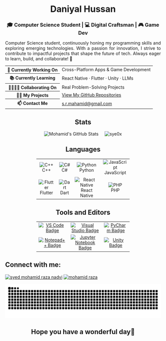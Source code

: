 <h1 align="center">Daniyal Hussan</h1> 
<h3 align="center" style="margin-bottom: 5px;">
  <b>🎓 Computer Science Student | 💻 Digital Craftsman | 🎮 Game Dev</b>
</h3>

<p align="justify">
Computer Science student, continuously honing my programming skills and exploring emerging technologies. 
With a passion for innovation, I strive to contribute to impactful projects that shape the future of tech. 
Always eager to learn, build, and collaborate! 🚀
</p>

<table align="center">
    <tr>
      <th>🔭 Currently Working On</th>
      <td>Cross-Platform Apps & Game Development</td>
    </tr>
    <tr>
      <th>📚 Currently Learning</th>
      <td>React Native · Flutter · Unity · LLMs</td>
    </tr>
    <tr>
      <th>🫱🏽‍🫲🏾 Collaborating On</th>
      <td>Real Problem-Solving Projects</td>
    </tr>
    <tr>
      <th>👨‍💻 My Projects</th>
      <td><a href="https://github.com/Sye0x?tab=repositories" target="_blank">View My GitHub Repositories</a></td>
    </tr>
    <tr>
      <th>📫 Contact Me</th>
      <td><a href="mailto:s.r.mahamid@gmail.com">s.r.mahamid@gmail.com</a></td>
    </tr>
  </table>

<!-- GitHub stats from https://github.com/anuraghazra/github-readme-stats -->
<h2 align="center">Stats</h2>
<div align="center" style="display: flex; justify-content: center; gap: 20px; flex-wrap: wrap;">
  <img src="https://github-readme-stats.vercel.app/api?username=Sye0x&show_icons=true&theme=transparent" alt="Mohamid's GitHub Stats" />
  <img src="https://github-readme-streak-stats.herokuapp.com/?user=sye0x&theme=transparent" alt="sye0x" />
</div>

<h2 align="center">Languages</h2>
<table align="center" style="width: 60%; border-collapse: collapse; border: none; margin: auto;">
  <tr>
    <td align="center" style="border: none;">
      <img src="https://cdn.jsdelivr.net/gh/devicons/devicon/icons/cplusplus/cplusplus-line.svg" width="40px" alt="C++" />
      <br />C++
    </td>
    <td align="center" style="border: none;">
      <img src="https://cdn.jsdelivr.net/gh/devicons/devicon/icons/csharp/csharp-original.svg" width="40px" alt="C#" />
      <br />C#
    </td>
    <td align="center" style="border: none;">
      <img src="https://cdn.jsdelivr.net/gh/devicons/devicon/icons/python/python-plain.svg" width="40px" alt="Python" />
      <br />Python
    </td>
    <td align="center" style="border: none;">
      <img src="https://cdn.jsdelivr.net/gh/devicons/devicon/icons/javascript/javascript-plain.svg" width="40px" alt="JavaScript" />
      <br />JavaScript
    </td>
  </tr>
  <tr>
    <td align="center" style="border: none;">
      <img src="https://cdn.jsdelivr.net/gh/devicons/devicon/icons/flutter/flutter-original.svg" width="40px" alt="Flutter" />
      <br />Flutter
    </td>
    <td align="center" style="border: none;">
      <img src="https://cdn.jsdelivr.net/gh/devicons/devicon/icons/dart/dart-original.svg" width="40px" alt="Dart" />
      <br />Dart
    </td>
    <td align="center" style="border: none;">
      <img src="https://cdn.jsdelivr.net/gh/devicons/devicon/icons/react/react-original.svg" width="40px" alt="React Native" />
      <br />React Native
    </td>
    <td align="center" style="border: none;">
      <img src="https://cdn.jsdelivr.net/gh/devicons/devicon/icons/php/php-original.svg" width="40px" alt="PHP" />
      <br />PHP
    </td>
  </tr>
</table>

<h2 align="center">Tools and Editors</h2>

<table align="center" style="width: 60%; border-collapse: collapse; border: none; margin: auto;">
  <tr>
    <td align="center" style="border: none;">
      <a href="https://code.visualstudio.com/">
        <img src="https://img.shields.io/badge/Visual_Studio_Code-0078D4?style=for-the-badge&logo=visual%20studio%20code&logoColor=white" alt="VS Code Badge"/>
      </a>
    </td>
    <td align="center" style="border: none;">
      <a href="https://visualstudio.microsoft.com/">
        <img src="https://img.shields.io/badge/Visual_Studio-5C2D91?style=for-the-badge&logo=visual%20studio&logoColor=white" alt="Visual Studio Badge"/>
      </a>
    </td>
    <td align="center" style="border: none;">
      <a href="https://www.jetbrains.com/pycharm/">
        <img src="https://img.shields.io/badge/PyCharm-000000?style=for-the-badge&logo=pycharm&logoColor=white" alt="PyCharm Badge"/>
      </a>
    </td>
  </tr>
  <tr>
    <td align="center" style="border: none;">
      <a href="https://notepad-plus-plus.org/">
        <img src="https://img.shields.io/badge/Notepad++-90E59A.svg?style=for-the-badge&logo=notepad%2B%2B&logoColor=black" alt="Notepad++ Badge"/>
      </a>
    </td>
    <td align="center" style="border: none;">
      <a href="https://jupyter.org/">
        <img src="https://img.shields.io/badge/Jupyter_Notebook-F37626?style=for-the-badge&logo=jupyter&logoColor=white" alt="Jupyter Notebook Badge"/>
      </a>
    </td>
    <td align="center" style="border: none;">
      <a href="https://unity.com/">
        <img src="https://img.shields.io/badge/Unity-100000?style=for-the-badge&logo=unity&logoColor=white" alt="Unity Badge"/>
      </a>
    </td>
  </tr>
</table>

<h2 align="left">Connect with me:</h2>
<p align="left">
<a href="https://linkedin.com/in/syed mohamid raza nadvi" target="blank"><img align="center" src="https://raw.githubusercontent.com/rahuldkjain/github-profile-readme-generator/master/src/images/icons/Social/linked-in-alt.svg" alt="syed mohamid raza nadvi" height="30" width="40" /></a>
<a href="https://www.leetcode.com/mohamid raza" target="blank"><img align="center" src="https://raw.githubusercontent.com/rahuldkjain/github-profile-readme-generator/master/src/images/icons/Social/leet-code.svg" alt="mohamid raza" height="30" width="40" /></a>
</p><div align="center">
  <img src="https://github.com/danidaone1/Git-Snake-Game/blob/output/github-snake-dark.svg" alt="snake gif">
</div>

<h2 align="center">Hope you have a wonderful day🎇</h2>
